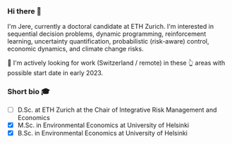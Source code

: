 ### Hi there 👋

I'm Jere, currently a doctoral candidate at ETH Zurich. I'm interested in sequential decision problems, dynamic programming, reinforcement learning, uncertainty quantification, probabilistic (risk-aware) control, economic dynamics, and climate change risks.

:mega: I'm actively looking for work (Switzerland / remote) in these :point_up_2: areas with possible start date in early 2023.

### Short bio :mortar_board:
* [ ] D.Sc. at ETH Zurich at the Chair of Integrative Risk Management and Economics
* [x] M.Sc. in Environmental Economics at University of Helsinki
* [x] B.Sc. in Environmental Economics at University of Helsinki
